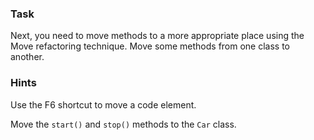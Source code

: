 ### Task

Next, you need to move methods to a more appropriate place using the Move refactoring technique.
Move some methods from one class to another.

### Hints

<div class="hint" title="Shortcut for Move refactoring">

Use the F6 shortcut to move a code element.

</div>

<div class="hint" title="Refactoring hint">

Move the `start()` and `stop()` methods to the `Car` class.

</div>
